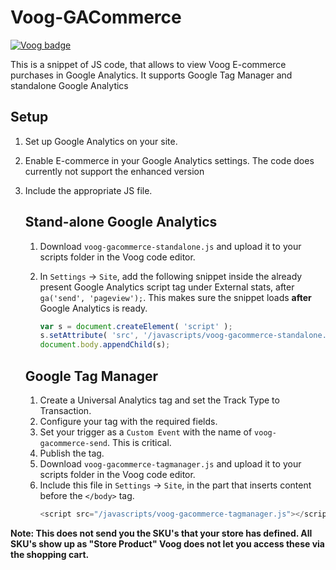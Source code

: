 # Voog-GACommerce
[![Voog badge](https://img.shields.io/badge/Voog-voog.com-blue.svg)](https://voog.com)

This is a snippet of JS code, that allows to view Voog E-commerce purchases in Google Analytics. It supports Google Tag Manager and standalone Google Analytics

## Setup

1. Set up Google Analytics on your site.
2. Enable E-commerce in your Google Analytics settings. The code does currently not support the enhanced version
3. Include the appropriate JS file.
    ## Stand-alone Google Analytics
    
    1. Download `voog-gacommerce-standalone.js` and upload it to your scripts folder in the Voog code editor.
    2. In `Settings` -> `Site`, add the following snippet inside the already present Google Analytics script tag under External stats, after `ga('send', 'pageview');`. This makes sure the snippet loads **after** Google Analytics is ready.

        ```js
        var s = document.createElement( 'script' );
        s.setAttribute( 'src', '/javascripts/voog-gacommerce-standalone.js' );
        document.body.appendChild(s);
        ```
    ## Google Tag Manager

    1. Create a Universal Analytics tag and set the Track Type to Transaction.
    2. Configure your tag with the required fields.
    3. Set your trigger as a `Custom Event` with the name of `voog-gacommerce-send`. This is critical.
    4. Publish the tag.
    5. Download `voog-gacommerce-tagmanager.js` and upload it to your scripts folder in the Voog code editor.
    6. Include this file in `Settings` -> `Site`, in the part that inserts content before the `</body>` tag.
        ```js
        <script src="/javascripts/voog-gacommerce-tagmanager.js"></script>
        ```
**Note: This does not send you the SKU's that your store has defined. All SKU's show up as "Store Product" Voog does not let you access these via the shopping cart.**